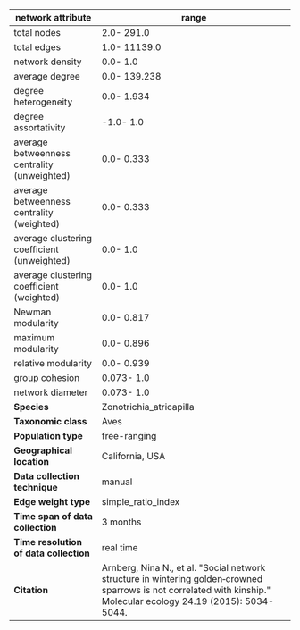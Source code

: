 network attribute|range
---|---
total nodes|2.0- 291.0
total edges|1.0- 11139.0
network density|0.0- 1.0
average degree|0.0- 139.238
degree heterogeneity|0.0- 1.934
degree assortativity|-1.0- 1.0
average betweenness centrality (unweighted)|0.0- 0.333
average betweenness centrality (weighted)|0.0- 0.333
average clustering coefficient (unweighted)|0.0- 1.0
average clustering coefficient (weighted)|0.0- 1.0
Newman modularity|0.0- 0.817
maximum modularity|0.0- 0.896
relative modularity|0.0- 0.939
group cohesion|0.073- 1.0
network diameter|0.073- 1.0
**Species**| Zonotrichia_atricapilla
**Taxonomic class**| Aves
**Population type**| free-ranging
**Geographical location**| California, USA
**Data collection technique**| manual 
**Edge weight type**| simple_ratio_index
**Time span of data collection**| 3 months
**Time resolution of data collection**| real time
**Citation**| Arnberg, Nina N., et al. "Social network structure in wintering golden‐crowned sparrows is not correlated with kinship." Molecular ecology 24.19 (2015): 5034-5044.